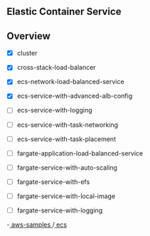 ## Elastic Container Service

## Overview
- [x] cluster                                     
- [x] cross-stack-load-balancer                   
- [x] ecs-network-load-balanced-service           
- [x] ecs-service-with-advanced-alb-config        
- [ ] ecs-service-with-logging                    
- [ ] ecs-service-with-task-networking            
- [ ] ecs-service-with-task-placement             
- [ ] fargate-application-load-balanced-service   
- [ ] fargate-service-with-auto-scaling           
- [ ] fargate-service-with-efs                    
- [ ] fargate-service-with-local-image            
- [ ] fargate-service-with-logging                
 
 
-[ aws-samples ](https://github.com/aws-samples/aws-cdk-examples)/[ ecs ](https://github.com/aws-samples/aws-cdk-examples/tree/master/typescript/ecs)
 
 
 
 
 
 
 
 
 
